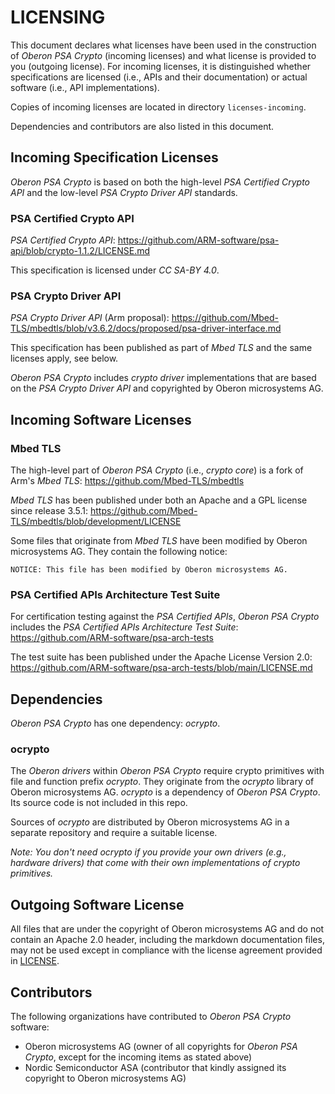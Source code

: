 # LICENSING

This document declares what licenses have been used in the construction of
_Oberon PSA Crypto_ (incoming licenses) and what license is provided to you
(outgoing license). For incoming licenses, it is distinguished whether
specifications are licensed (i.e., APIs and their documentation) or actual
software (i.e., API implementations).

Copies of incoming licenses are located in directory `licenses-incoming`.

Dependencies and contributors are also listed in this document.

## Incoming Specification Licenses

_Oberon PSA Crypto_ is based on both the high-level _PSA Certified Crypto API_
and the low-level _PSA Crypto Driver API_ standards.

### PSA Certified Crypto API

_PSA Certified Crypto API_:
<https://github.com/ARM-software/psa-api/blob/crypto-1.1.2/LICENSE.md>

This specification is licensed under _CC SA-BY 4.0_.

### PSA Crypto Driver API

_PSA Crypto Driver API_ (Arm proposal):
<https://github.com/Mbed-TLS/mbedtls/blob/v3.6.2/docs/proposed/psa-driver-interface.md>

This specification has been published as part of _Mbed TLS_ and the same licenses
apply, see below.

_Oberon PSA Crypto_ includes _crypto driver_ implementations that are based on
the _PSA Crypto Driver API_ and copyrighted by Oberon microsystems AG.

## Incoming Software Licenses

### Mbed TLS

The high-level part of _Oberon PSA Crypto_ (i.e., _crypto core_) is a fork of
Arm's _Mbed TLS_:
<https://github.com/Mbed-TLS/mbedtls>

_Mbed TLS_ has been published under both an Apache and a GPL license since
release 3.5.1:
<https://github.com/Mbed-TLS/mbedtls/blob/development/LICENSE>

Some files that originate from _Mbed TLS_ have been modified by Oberon
microsystems AG. They contain the following notice:

`NOTICE: This file has been modified by Oberon microsystems AG.`

### PSA Certified APIs Architecture Test Suite

For certification testing against the _PSA Certified APIs_, _Oberon PSA Crypto_
includes the _PSA Certified APIs Architecture Test Suite_:
<https://github.com/ARM-software/psa-arch-tests>

The test suite has been published under the Apache License Version 2.0:
<https://github.com/ARM-software/psa-arch-tests/blob/main/LICENSE.md>

## Dependencies

_Oberon PSA Crypto_ has one dependency: _ocrypto_.

### ocrypto

The _Oberon drivers_ within _Oberon PSA Crypto_ require crypto primitives with
file and function prefix _ocrypto_. They originate from the _ocrypto_ library of
Oberon microsystems AG.
_ocrypto_ is a dependency of _Oberon PSA Crypto_. Its source code is not included
in this repo.

Sources of _ocrypto_ are distributed by Oberon microsystems AG in a separate
repository and require a suitable license.

*Note: You don't need _ocrypto_ if you provide your own drivers (e.g., _hardware
drivers_) that come with their own implementations of crypto primitives.*

## Outgoing Software License

All files that are under the copyright of Oberon microsystems AG and do not
contain an Apache 2.0 header, including the markdown documentation files, may not
be used except in compliance with the license agreement provided in
[LICENSE](LICENSE).

## Contributors

The following organizations have contributed to _Oberon PSA Crypto_ software:

- Oberon microsystems AG (owner of all copyrights for _Oberon PSA Crypto_, except
for the incoming items as stated above)
- Nordic Semiconductor ASA (contributor that kindly assigned its copyright to
Oberon microsystems AG)

